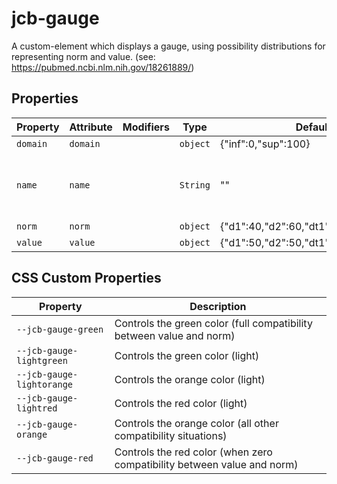 
# jcb-gauge

A custom-element which displays a gauge, using possibility distributions for representing norm and value.
(see: https://pubmed.ncbi.nlm.nih.gov/18261889/)

## Properties

| Property                         | Attribute | Modifiers | Type                           | Default                                 | Description                                      |
|----------------------------------|-----------|-----------|--------------------------------|-----------------------------------------|--------------------------------------------------|
| `domain`                         | `domain`  |           | `object`                       | {"inf":0,"sup":100}                     |                                                  |
| `name`                           | `name`    |           | `String`                       | ""                                      | The text to display on the lower part of the gauge |
| `norm`                           | `norm`    |           | `object`                       | {"d1":40,"d2":60,"dt1":5,"dt2":5,"h":0} |                                                  |
| `value`                          | `value`   |           | `object`                       | {"d1":50,"d2":50,"dt1":2,"dt2":2,"h":0} |                                                  |


## CSS Custom Properties

| Property                  | Description                                      |
|---------------------------|--------------------------------------------------|
| `--jcb-gauge-green`       | Controls the green color (full compatibility between value and norm) |
| `--jcb-gauge-lightgreen`  | Controls the green color (light)                 |
| `--jcb-gauge-lightorange` | Controls the orange color (light)                |
| `--jcb-gauge-lightred`    | Controls the red color (light)                   |
| `--jcb-gauge-orange`      | Controls the orange color (all other compatibility situations) |
| `--jcb-gauge-red`         | Controls the red color (when zero compatibility between value and norm) |
